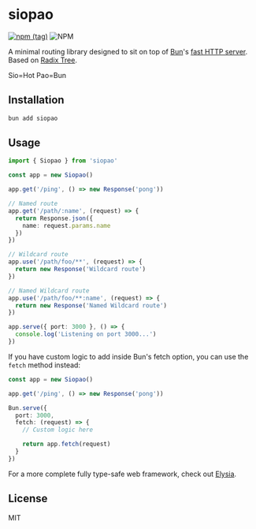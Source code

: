 # siopao

[![npm (tag)](https://img.shields.io/npm/v/siopao?style=flat&colorA=000000&colorB=000000)](https://www.npmjs.com/package/siopao) ![NPM](https://img.shields.io/npm/l/siopao?style=flat&colorA=000000&colorB=000000)

A minimal routing library designed to sit on top of [Bun](https://github.com/Jarred-Sumner/bun)'s [fast HTTP server](https://bun.sh/docs/api/http). Based on [Radix Tree](https://github.com/unjs/radix3).

Sio=Hot Pao=Bun

## Installation

```bash
bun add siopao
```

## Usage

```ts
import { Siopao } from 'siopao'

const app = new Siopao()

app.get('/ping', () => new Response('pong'))

// Named route
app.get('/path/:name', (request) => {
  return Response.json({
    name: request.params.name
  })
})

// Wildcard route
app.use('/path/foo/**', (request) => {
  return new Response('Wildcard route')
})

// Named Wildcard route
app.use('/path/foo/**:name', (request) => {
  return new Response('Named Wildcard route')
})

app.serve({ port: 3000 }, () => {
  console.log('Listening on port 3000...')
})
```

If you have custom logic to add inside Bun's fetch option, you can use the `fetch` method instead:

```ts
const app = new Siopao()

app.get('/ping', () => new Response('pong'))

Bun.serve({
  port: 3000,
  fetch: (request) => {
    // Custom logic here

    return app.fetch(request)
  }
})
```

For a more complete fully type-safe web framework, check out [Elysia](https://elysiajs.com/).

## License

MIT
